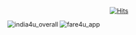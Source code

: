 <div align="center">

[![Hits](https://hits.seeyoufarm.com/api/count/incr/badge.svg?url=https%3A%2F%2Fgithub.com%2F6mini%2FData-Pipeline-Project&count_bg=%23AAAAAA&title_bg=%23555555&icon=&icon_color=%23E7E7E7&title=Hits&edge_flat=false)](https://github.com/6mini/Data-Pipeline-Project)
  
</div>

![india4u_overall](https://user-images.githubusercontent.com/87054081/137173265-e5762a67-1807-4846-9929-6653a2c8fc84.gif)
![fare4u_app](https://user-images.githubusercontent.com/87054081/137173788-2bc9c0e3-59ea-4f32-b10f-3547c4b2a442.gif)
